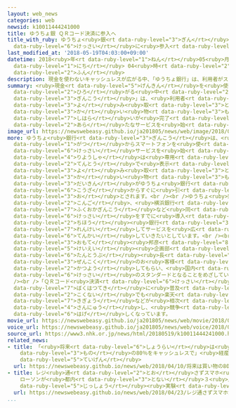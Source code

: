 ```yaml
---
layout: web_news
categories: web
newsid: k10011444241000
title: ゆうちょ銀 ＱＲコード決済に参入へ
title_with_ruby: ゆうちょ<ruby>銀<rt data-ruby-level="3">ぎん</rt></ruby> ＱＲコード<ruby>決済<rt
  data-ruby-level="6">けっさい</rt></ruby>に<ruby>参入<rt data-ruby-level="4">さんにゅう</rt></ruby>へ
last_modified_at: '2018-05-19T04:03:00+09:00'
datetime: 2018<ruby>年<rt data-ruby-level="1">ねん</rt></ruby>05<ruby>月<rt data-ruby-level="1">がつ</rt></ruby>19<ruby>日<rt
  data-ruby-level="1">にち</rt></ruby> 04<ruby>時<rt data-ruby-level="2">じ</rt></ruby>03<ruby>分<rt
  data-ruby-level="2">ふん</rt></ruby>
description: 現金を使わないキャッシュレスが広がる中、「ゆうちょ銀行」は、利用者がスマートフォンでＱＲコードを読み取るだけで買い物などの支払いが完了する新たなサービスを始めることになりました。
summary: <ruby>現金<rt data-ruby-level="5">げんきん</rt></ruby>を<ruby>使<rt data-ruby-level="3">つか</rt></ruby>わないキャッシュレスが<ruby>広<rt
  data-ruby-level="2">ひろ</rt></ruby>がる<ruby>中<rt data-ruby-level="2">なか</rt></ruby>、「ゆうちょ<ruby>銀行<rt
  data-ruby-level="3">ぎんこう</rt></ruby>」は、<ruby>利用者<rt data-ruby-level="4">りようしゃ</rt></ruby>がスマートフォンでＱＲコードを<ruby>読<rt
  data-ruby-level="3">よ</rt></ruby>み<ruby>取<rt data-ruby-level="3">と</rt></ruby>るだけで<ruby>買<rt
  data-ruby-level="3">か</rt></ruby>い<ruby>物<rt data-ruby-level="3">もの</rt></ruby>などの<ruby>支払<rt
  data-ruby-level="7">しはら</rt></ruby>いが<ruby>完了<rt data-ruby-level="7">かんりょう</rt></ruby>する<ruby>新<rt
  data-ruby-level="2">あら</rt></ruby>たなサービスを<ruby>始<rt data-ruby-level="3">はじ</rt></ruby>めることになりました。
image_url: https://newswebeasy.github.io/ja201805/news/web/image/2018/05/19/K10011444241_1805190001_1805190404_01_02.jpg
more: ゆうちょ<ruby>銀行<rt data-ruby-level="3">ぎんこう</rt></ruby>は、<ruby>来年<rt data-ruby-level="2">らいねん</rt></ruby>２<ruby>月<rt
  data-ruby-level="1">がつ</rt></ruby>からスマートフォンを<ruby>使<rt data-ruby-level="3">つか</rt></ruby>ったＱＲコードの<ruby>決済<rt
  data-ruby-level="6">けっさい</rt></ruby>サービスを<ruby>始<rt data-ruby-level="3">はじ</rt></ruby>めます。<ruby>利用者<rt
  data-ruby-level="4">りようしゃ</rt></ruby>は<ruby>専用<rt data-ruby-level="6">せんよう</rt></ruby>のアプリをスマートフォンにダウンロードしたうえで<ruby>店頭<rt
  data-ruby-level="2">てんとう</rt></ruby>で<ruby>表示<rt data-ruby-level="5">ひょうじ</rt></ruby>されるＱＲコードを<ruby>読<rt
  data-ruby-level="3">よ</rt></ruby>み<ruby>取<rt data-ruby-level="3">と</rt></ruby>ると<ruby>買<rt
  data-ruby-level="3">か</rt></ruby>い<ruby>物<rt data-ruby-level="3">もの</rt></ruby>などの<ruby>代金<rt
  data-ruby-level="3">だいきん</rt></ruby>がゆうちょ<ruby>銀行<rt data-ruby-level="3">ぎんこう</rt></ruby>の<ruby>口座<rt
  data-ruby-level="6">こうざ</rt></ruby>からすぐに<ruby>引<rt data-ruby-level="3">ひ</rt></ruby>き<ruby>落<rt
  data-ruby-level="3">お</rt></ruby>とされます。<br /><br />ゆうちょ<ruby>銀行<rt data-ruby-level="3">ぎんこう</rt></ruby>は<ruby>今後<rt
  data-ruby-level="2">こんご</rt></ruby>、<ruby>横浜銀行<rt data-ruby-level="7">よこはまぎんこう</rt></ruby>や<ruby>福岡銀行<rt
  data-ruby-level="7">ふくおかぎんこう</rt></ruby>など<ruby>同<rt data-ruby-level="2">おな</rt></ruby>じＱＲコード<ruby>決済<rt
  data-ruby-level="6">けっさい</rt></ruby>をすでに<ruby>導入<rt data-ruby-level="5">どうにゅう</rt></ruby>している<ruby>地方<rt
  data-ruby-level="2">ちほう</rt></ruby><ruby>銀行<rt data-ruby-level="3">ぎんこう</rt></ruby>などとも<ruby>連携<rt
  data-ruby-level="7">れんけい</rt></ruby>してサービスを<ruby>広<rt data-ruby-level="2">ひろ</rt></ruby>く<ruby>展開<rt
  data-ruby-level="6">てんかい</rt></ruby>していきたいとしています。<br /><br />ゆうちょ<ruby>銀行<rt data-ruby-level="3">ぎんこう</rt></ruby>の<ruby>表<rt
  data-ruby-level="3">おもて</rt></ruby><ruby>邦彦<rt data-ruby-level="8">くにひこ</rt></ruby><ruby>経営<rt
  data-ruby-level="5">けいえい</rt></ruby><ruby>企画部<rt data-ruby-level="7">きかくぶ</rt></ruby><ruby>担当部<rt
  data-ruby-level="6">たんとうぶ</rt></ruby><ruby>長<rt data-ruby-level="2">ちょう</rt></ruby>は「<ruby>全国<rt
  data-ruby-level="3">ぜんこく</rt></ruby>のお<ruby>客様<rt data-ruby-level="3">きゃくさま</rt></ruby>に<ruby>活用<rt
  data-ruby-level="2">かつよう</rt></ruby>してもらい、<ruby>国内<rt data-ruby-level="2">こくない</rt></ruby>のキャッシュレス<ruby>決済<rt
  data-ruby-level="6">けっさい</rt></ruby>のスタンダードとなることをめざしていきたい」と<ruby>話<rt data-ruby-level="2">はな</rt></ruby>していました。<br
  /><br />「ＱＲコード<ruby>決済<rt data-ruby-level="6">けっさい</rt></ruby>」は<ruby>中国<rt data-ruby-level="2">ちゅうごく</rt></ruby>で<ruby>爆発的<rt
  data-ruby-level="7">ばくはつてき</rt></ruby>に<ruby>普及<rt data-ruby-level="7">ふきゅう</rt></ruby>していて、<ruby>国内<rt
  data-ruby-level="2">こくない</rt></ruby>でも<ruby>楽天<rt data-ruby-level="2">らくてん</rt></ruby>、ＬＩＮＥ、ＮＴＴドコモといったＩＴ<ruby>企業<rt
  data-ruby-level="7">きぎょう</rt></ruby>などが<ruby>相次<rt data-ruby-level="3">あいつ</rt></ruby>いで<ruby>参入<rt
  data-ruby-level="4">さんにゅう</rt></ruby>し、<ruby>競争<rt data-ruby-level="4">きょうそう</rt></ruby>が<ruby>激<rt
  data-ruby-level="6">はげ</rt></ruby>しくなっています。
movie_url: https://newswebeasy.github.io/ja201805/news/web/movie/2018/05/19/k10011444241_201805191006_201805191010.mp4
voice_url: https://newswebeasy.github.io/ja201805/news/web/voice/2018/05/19/k10011444241_201805191006_201805191010.mp3
source_url: https://www3.nhk.or.jp/news/html/20180519/k10011444241000.html
related_news:
- title: 「<ruby>将来<rt data-ruby-level="6">しょうらい</rt></ruby>は<ruby>買<rt data-ruby-level="3">か</rt></ruby>い<ruby>物<rt
    data-ruby-level="3">もの</rt></ruby>の80％をキャッシュレスで」<ruby>経産省<rt data-ruby-level="5">けいさんしょう</rt></ruby>が<ruby>提言<rt
    data-ruby-level="5">ていげん</rt></ruby>
  url: https://newswebeasy.github.io/news/web/2018/04/10/将来は買い物の80をキャッシュレスで経産省が提言
- title: レジ<ruby>通<rt data-ruby-level="2">とお</rt></ruby>さずスマホ<ruby>決済<rt data-ruby-level="6">けっさい</rt></ruby>
    ローソンが<ruby>都内<rt data-ruby-level="3">とない</rt></ruby>３<ruby>店舗<rt data-ruby-level="7">てんぽ</rt></ruby>で<ruby>実証<rt
    data-ruby-level="5">じっしょう</rt></ruby><ruby>実験<rt data-ruby-level="4">じっけん</rt></ruby>
  url: https://newswebeasy.github.io/news/web/2018/04/23/レジ通さずスマホ決済-ローソンが都内3店舗で実証実験
...
```

